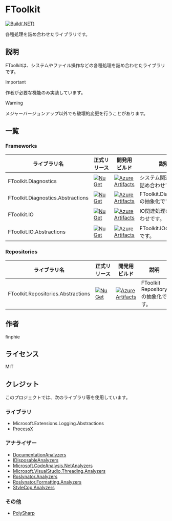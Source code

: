 # FToolkit

[![Build(.NET)](https://github.com/finphie/FToolkit/actions/workflows/build-dotnet.yml/badge.svg)](https://github.com/finphie/FToolkit/actions/workflows/build-dotnet.yml)

各種処理を詰め合わせたライブラリです。

## 説明

FToolkitは、システムやファイル操作などの各種処理を詰め合わせたライブラリです。

> [!Important]
> 作者が必要な機能のみ実装しています。

> [!Warning]
> メジャーバージョンアップ以外でも破壊的変更を行うことがあります。

## 一覧

### Frameworks

|ライブラリ名|正式リリース|開発用ビルド|説明|
|-|-|-|-|
|FToolkit.Diagnostics|[![NuGet](https://img.shields.io/nuget/v/FToolkit.Diagnostics?color=0078d4&label=NuGet)](https://www.nuget.org/packages/FToolkit.Diagnostics/)|[![Azure Artifacts](https://feeds.dev.azure.com/finphie/7af9aa4d-c550-43af-87a5-01539b2d9934/_apis/public/Packaging/Feeds/DotNet/Packages/8efc9e09-0a75-488d-8cd4-22e8d17a8092/Badge)](https://dev.azure.com/finphie/Main/_artifacts/feed/DotNet/NuGet/FToolkit.Diagnostics?preferRelease=true)|システム関連処理の詰め合わせです。|
|FToolkit.Diagnostics.Abstractions|[![NuGet](https://img.shields.io/nuget/v/FToolkit.Diagnostics.Abstractions?color=0078d4&label=NuGet)](https://www.nuget.org/packages/FToolkit.Diagnostics.Abstractions/)|[![Azure Artifacts](https://feeds.dev.azure.com/finphie/7af9aa4d-c550-43af-87a5-01539b2d9934/_apis/public/Packaging/Feeds/DotNet/Packages/cada7c86-a601-44df-b92c-78e81eac481c/Badge)](https://dev.azure.com/finphie/Main/_artifacts/feed/DotNet/NuGet/FToolkit.Diagnostics.Abstractions?preferRelease=true)|FToolkit.Diagnosticsの抽象化です。|
|FToolkit.IO|[![NuGet](https://img.shields.io/nuget/v/FToolkit.IO?color=0078d4&label=NuGet)](https://www.nuget.org/packages/FToolkit.IO/)|[![Azure Artifacts](https://feeds.dev.azure.com/finphie/7af9aa4d-c550-43af-87a5-01539b2d9934/_apis/public/Packaging/Feeds/DotNet/Packages/ca91d183-9e94-4295-ba1f-4fef31731cc3/Badge)](https://dev.azure.com/finphie/Main/_artifacts/feed/DotNet/NuGet/FToolkit.IO?preferRelease=true)|IO関連処理の詰め合わせです。|
|FToolkit.IO.Abstractions|[![NuGet](https://img.shields.io/nuget/v/FToolkit.IO.Abstractions?color=0078d4&label=NuGet)](https://www.nuget.org/packages/FToolkit.IO.Abstractions/)|[![Azure Artifacts](https://feeds.dev.azure.com/finphie/7af9aa4d-c550-43af-87a5-01539b2d9934/_apis/public/Packaging/Feeds/DotNet/Packages/e4ab5317-d6ad-49ef-a6eb-654c0c166c2e/Badge)](https://dev.azure.com/finphie/Main/_artifacts/feed/DotNet/NuGet/FToolkit.IO.Abstractions?preferRelease=true)|FToolkit.IOの抽象化です。|

### Repositories

|ライブラリ名|正式リリース|開発用ビルド|説明|
|-|-|-|-|
|FToolkit.Repositories.Abstractions|[![NuGet](https://img.shields.io/nuget/v/FToolkit.Repositories.Abstractions?color=0078d4&label=NuGet)](https://www.nuget.org/packages/FToolkit.Repositories.Abstractions/)|[![Azure Artifacts](https://feeds.dev.azure.com/finphie/7af9aa4d-c550-43af-87a5-01539b2d9934/_apis/public/Packaging/Feeds/DotNet/Packages/ee1fe309-e173-4d6c-ada5-a12012da6df0/Badge)](https://dev.azure.com/finphie/Main/_artifacts/feed/DotNet/NuGet/FToolkit.Repositories.Abstractions?preferRelease=true)|FToolkit Repositoryの抽象化です。|

## 作者

finphie

## ライセンス

MIT

## クレジット

このプロジェクトでは、次のライブラリ等を使用しています。

### ライブラリ

- Microsoft.Extensions.Logging.Abstractions
- [ProcessX](https://github.com/Cysharp/ProcessX)

### アナライザー

- [DocumentationAnalyzers](https://github.com/DotNetAnalyzers/DocumentationAnalyzers)
- [IDisposableAnalyzers](https://github.com/DotNetAnalyzers/IDisposableAnalyzers)
- [Microsoft.CodeAnalysis.NetAnalyzers](https://github.com/dotnet/roslyn-analyzers)
- [Microsoft.VisualStudio.Threading.Analyzers](https://github.com/Microsoft/vs-threading)
- [Roslynator.Analyzers](https://github.com/dotnet/roslynator)
- [Roslynator.Formatting.Analyzers](https://github.com/dotnet/roslynator)
- [StyleCop.Analyzers](https://github.com/DotNetAnalyzers/StyleCopAnalyzers)

### その他

- [PolySharp](https://github.com/Sergio0694/PolySharp)
